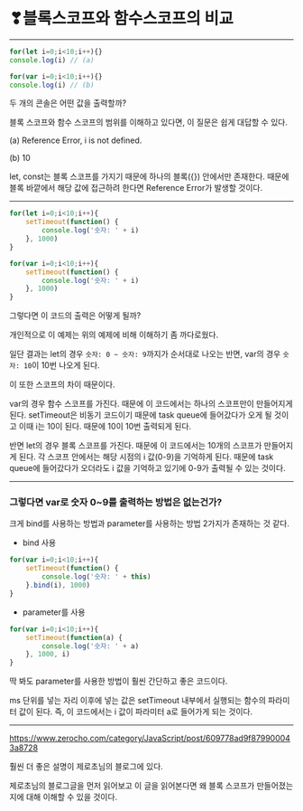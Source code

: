 # ❣블록스코프와 함수스코프의 비교

---

```javascript
for(let i=0;i<10;i++){}
console.log(i) // (a)

for(var i=0;i<10;i++){}
console.log(i) // (b)
```

두 개의 콘솔은 어떤 값을 출력할까?

블록 스코프와 함수 스코프의 범위를 이해하고 있다면, 이 질문은 쉽게 대답할 수 있다.

(a) Reference Error, i is not defined.

(b) 10

let, const는 블록 스코프를 가지기 때문에 하나의 블록({}) 안에서만 존재한다. 때문에 블록 바깥에서 해당 값에 접근하려 한다면 Reference Error가 발생할 것이다.

---

```javascript
for(let i=0;i<10;i++){
	setTimeout(function() {
		console.log('숫자: ' + i)
	}, 1000)
}

for(var i=0;i<10;i++){
	setTimeout(function() {
		console.log('숫자: ' + i)
	}, 1000)
}
```

그렇다면 이 코드의 출력은 어떻게 될까?

개인적으로 이 예제는 위의 예제에 비해 이해하기 좀 까다로웠다. 

일단 결과는 let의 경우 `숫자: 0 ~ 숫자: 9`까지가 순서대로 나오는 반면, var의 경우 `숫자: 10`이 10번 나오게 된다. 

이 또한 스코프의 차이 때문이다.

var의 경우 함수 스코프를 가진다. 때문에 이 코드에서는 하나의 스코프만이 만들어지게 된다. setTimeout은 비동기 코드이기 때문에 task queue에 들어갔다가 오게 될 것이고 이때 i는 10이 된다. 때문에 10이 10번 출력되게 된다.

반면 let의 경우 블록 스코프를 가진다. 때문에 이 코드에서는 10개의 스코프가 만들어지게 된다. 각 스코프 안에서는 해당 시점의 i 값(0-9)을 기억하게 된다. 때문에 task queue에 들어갔다가 오더라도 i 값을 기억하고 있기에 0-9가 출력될 수 있는 것이다.

---

### 그렇다면 var로 숫자 0~9를 출력하는 방법은 없는건가?

크게 bind를 사용하는 방법과 parameter를 사용하는 방법 2가지가 존재하는 것 같다.

- bind 사용

```javascript
for(var i=0;i<10;i++){
	setTimeout(function() {
		console.log('숫자: ' + this)
	}.bind(i), 1000)
}
```

- parameter를 사용

```javascript
for(var i=0;i<10;i++){
	setTimeout(function(a) {
		console.log('숫자: ' + a)
	}, 1000, i)
}
```

딱 봐도 parameter를 사용한 방법이 훨씬 간단하고 좋은 코드이다.

ms 단위를 넣는 자리 이후에 넣는 값은 setTimeout 내부에서 실행되는 함수의 파라미터 값이 된다. 즉, 이 코드에서는 i 값이 파라미터 a로 들어가게 되는 것이다.

---

https://www.zerocho.com/category/JavaScript/post/609778ad9f879900043a8728

훨씬 더 좋은 설명이 제로초님의 블로그에 있다.

제로초님의 블로그글을 먼저 읽어보고 이 글을 읽어본다면 왜 블록 스코프가 만들어졌는지에 대해 이해할 수 있을 것이다.

